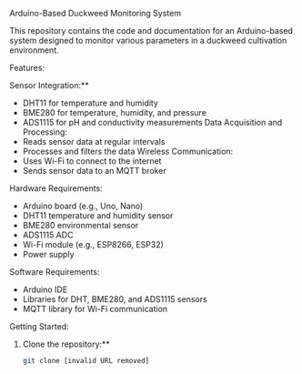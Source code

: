 Arduino-Based Duckweed Monitoring System

This repository contains the code and documentation for an Arduino-based system designed to monitor various parameters in a duckweed cultivation environment.

 Features:

Sensor Integration:**
  - DHT11 for temperature and humidity
  - BME280 for temperature, humidity, and pressure
  - ADS1115 for pH and conductivity measurements
 Data Acquisition and Processing:
   - Reads sensor data at regular intervals
  - Processes and filters the data
Wireless Communication:
  - Uses Wi-Fi to connect to the internet
  - Sends sensor data to an MQTT broker

 Hardware Requirements:
* Arduino board (e.g., Uno, Nano)
* DHT11 temperature and humidity sensor
* BME280 environmental sensor
* ADS1115 ADC
* Wi-Fi module (e.g., ESP8266, ESP32)
* Power supply

Software Requirements:
* Arduino IDE
* Libraries for DHT, BME280, and ADS1115 sensors
* MQTT library for Wi-Fi communication

 Getting Started:
1. Clone the repository:**
   ```bash
   git clone [invalid URL removed]
